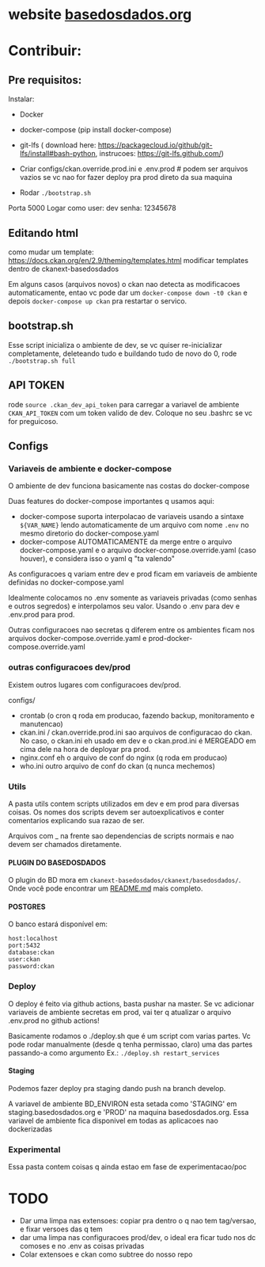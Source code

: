 # website [basedosdados.org](http://basedosdados.org)

# Contribuir:

## Pre requisitos:

Instalar:
* Docker
* docker-compose (pip install docker-compose)
* git-lfs ( download here: https://packagecloud.io/github/git-lfs/install#bash-python, instrucoes: https://git-lfs.github.com/)

* Criar configs/ckan.override.prod.ini e .env.prod # podem ser arquivos vazios se vc nao for fazer deploy pra prod direto da sua maquina

* Rodar `./bootstrap.sh`

Porta 5000
Logar como user: dev senha: 12345678

## Editando html

como mudar um template:
    https://docs.ckan.org/en/2.9/theming/templates.html
    modificar templates dentro de ckanext-basedosdados


Em alguns casos (arquivos novos) o ckan nao detecta as modificacoes automaticamente, entao vc pode dar um `docker-compose down -t0 ckan` e depois `docker-compose up ckan` pra restartar o servico.

## bootstrap.sh

Esse script inicializa o ambiente de dev, se vc quiser re-inicializar completamente, deleteando tudo e buildando tudo de novo do 0, rode `./bootstrap.sh full`

## API TOKEN

rode `source .ckan_dev_api_token` para carregar a variavel de ambiente `CKAN_API_TOKEN` com um token valido de dev. Coloque no seu .bashrc se vc for preguicoso.

## Configs

### Variaveis de ambiente e docker-compose

O ambiente de dev funciona basicamente nas costas do docker-compose

Duas features do docker-compose importantes q usamos aqui:

* docker-compose suporta interpolacao de variaveis usando a sintaxe `${VAR_NAME}` lendo automaticamente de um arquivo com nome `.env` no mesmo diretorio do docker-compose.yaml
* docker-compose AUTOMATICAMENTE da merge entre o arquivo docker-compose.yaml e o arquivo docker-compose.override.yaml (caso houver), e considera isso o yaml q "ta valendo"

As configuracoes q variam entre dev e prod ficam em variaveis de ambiente definidas no docker-compose.yaml

Idealmente colocamos no .env somente as variaveis privadas (como senhas e outros segredos) e interpolamos seu valor. Usando o .env para dev e .env.prod para prod.

Outras configuracoes nao secretas q diferem entre os ambientes ficam nos arquivos docker-compose.override.yaml e prod-docker-compose.override.yaml

### outras configuracoes dev/prod

Existem outros lugares com configuracoes dev/prod.

configs/
* crontab (o cron q roda em producao, fazendo backup, monitoramento e manutencao)
* ckan.ini / ckan.override.prod.ini sao arquivos de configuracao do ckan. No caso, o ckan.ini eh usado em dev e o ckan.prod.ini é MERGEADO em cima dele na hora de deployar pra prod.
* nginx.conf eh o arquivo de conf do nginx (q roda em producao)
* who.ini outro arquivo de conf do ckan (q nunca mechemos)

### Utils

A pasta utils contem scripts utilizados em dev e em prod para diversas coisas. Os nomes dos scripts devem ser autoexplicativos e conter comentarios explicando sua razao de ser.

Arquivos com _ na frente sao dependencias de scripts normais e nao devem ser chamados diretamente.


#### PLUGIN DO BASEDOSDADOS

O plugin do BD mora em `ckanext-basedosdados/ckanext/basedosdados/`. Onde você
pode encontrar um [README.md](ckanext-basedosdados/ckanext/basedosdados/README.md`) mais completo.

#### POSTGRES

O banco estará disponível em:
```
host:localhost
port:5432
database:ckan
user:ckan
password:ckan
```

### Deploy

O deploy é feito via github actions, basta pushar na master. Se vc adicionar variaveis de ambiente secretas em prod, vai ter q atualizar o arquivo .env.prod no github actions!

Basicamente rodamos o ./deploy.sh que é um script com varias partes. Vc pode rodar manualmente (desde q tenha permissao, claro) uma das partes passando-a como argumento Ex.: `./deploy.sh restart_services`

#### Staging

Podemos fazer deploy pra staging dando push na branch develop.

A variavel de ambiente BD_ENVIRON esta setada como 'STAGING' em staging.basedosdados.org e 'PROD' na maquina basedosdados.org. Essa variavel de ambiente fica disponivel em todas as aplicacoes nao dockerizadas

### Experimental

Essa pasta contem coisas q ainda estao em fase de experimentacao/poc

# TODO
* Dar uma limpa nas extensoes: copiar pra dentro o q nao tem tag/versao, e fixar versoes das q tem
* dar uma limpa nas configuracoes prod/dev, o ideal era ficar tudo nos dc comoses e no .env as coisas privadas
* Colar extensoes e ckan como subtree do nosso repo

